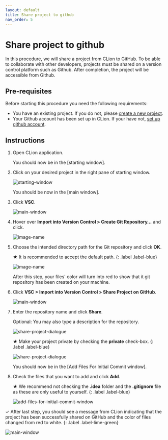 ```yaml
---
layout: default
title: Share project to github
nav_order: 5
---
```


# Share project to github

In this procedure, we will share a project from CLion to GitHub. To be able to collaborate with other developers, projects must be shared on a version control platform such as Github. After completion, the project will be accessible from Github.

## Pre-requisites

Before starting this procedure you need the following requirements:

* You have an existing project. If you do not, please [create a new project](https://amirashvins.github.io/how-to-use-CLion/docs/PROC1-Create-a-new-project/).
* Your Github account has been set up in CLion. If your have not, [set up github account](https://amirashvins.github.io/how-to-use-CLion/docs/PROC3-Setup-github/).

## Instructions

1. Open CLion application.

    You should now be in the [starting window].

2. Click on your desired project in the right pane of starting window.

    ![starting-window](https://github.com/AmirAshvins/how-to-use-CLion/blob/gh-pages/assets/images/proc4-image1.png?raw=true "Starting window")

    You should be now in the [main window].

3. Click **VSC**.

    ![main-window](https://github.com/AmirAshvins/how-to-use-CLion/blob/gh-pages/assets/images/proc4-image2.png?raw=true "Main window" )

4. Hover over **Import into Version Control > Create Git Repository…** and click.

    ![image-name](https://github.com/AmirAshvins/how-to-use-CLion/blob/gh-pages/assets/images/proc4-image3.png?raw=true)

5. Choose the intended directory path for the Git repository and click **OK**.
  
    ★ It is recommended to accept the default path.
    {: .label .label-blue}

    ![image-name](https://github.com/AmirAshvins/how-to-use-CLion/blob/gh-pages/assets/images/proc4-image5.png?raw=true "Starting window")

    After this step, your files' color will turn into red to show that it git repository has been created on your machine.

6. Click **VSC > Import into Version Control > Share Project on GitHub**.

    ![main-window](https://github.com/AmirAshvins/how-to-use-CLion/blob/gh-pages/assets/images/proc4-image6.png?raw=true "Main window")

7. Enter the repository name and click **Share**.

    Optional: You may also type a description for the repository.

    ![share-project-dialogue](https://github.com/AmirAshvins/how-to-use-CLion/blob/gh-pages/assets/images/proc4-image7.png?raw=true "Share project dialogue")

    ★ Make your project private by checking the **private** check-box.
    {: .label .label-blue}

    ![share-project-dialogue](https://github.com/AmirAshvins/how-to-use-CLion/blob/gh-pages/assets/images/proc4-image8.png?raw=true "Share project dialogue")

    You should now be in the [Add Files For Initial Commit window].

8. Check the files that you want to add and click **Add**.

    ★ We recommend not checking the **.idea** folder and the **.gitignore** file as these are only useful to yourself.
    {: .label .label-blue}

    ![add-files-for-initial-commit-window](https://github.com/AmirAshvins/how-to-use-CLion/blob/gh-pages/assets/images/proc4-image9.png?raw=true "Add Files For Initial Commit window")

✓ After last step, you should see a message from CLion indicating that the project has been successfully shared on GitHub and the color of files changed from red to white.
{: .label .label-lime-green}

![main-window](https://github.com/AmirAshvins/how-to-use-CLion/blob/gh-pages/assets/images/proc4-image10.png?raw=true "Main window")
